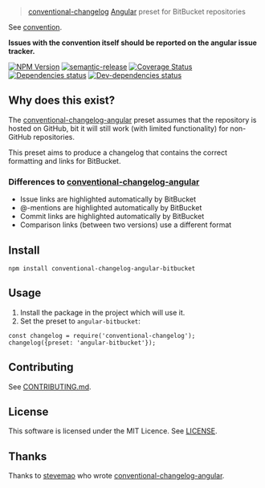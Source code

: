 > [conventional-changelog](https://github.com/ajoslin/conventional-changelog) [Angular](https://github.com/angular/angular) preset for BitBucket repositories

See [convention](convention.md).

**Issues with the convention itself should be reported on the angular issue tracker.**

<!--[RM_BADGES]-->
[![NPM Version](https://img.shields.io/npm/v/conventional-changelog-angular-bitbucket.svg?style=flat-square)](http://npm.im/conventional-changelog-angular-bitbucket)
[![semantic-release](https://img.shields.io/badge/%20%20%F0%9F%93%A6%F0%9F%9A%80-semantic--release-e10079.svg)](https://github.com/semantic-release/semantic-release)
[![Coverage Status](https://coveralls.io/repos/github/conventional-changelog-angular-bitbucket/badge.svg?branch=master)](https://coveralls.io/github/conventional-changelog-angular-bitbucket?branch=master)
[![Dependencies status](https://david-dm.org/conventional-changelog-angular-bitbucket/status.svg?theme=shields.io)](https://david-dm.org/conventional-changelog-angular-bitbucket#info=dependencies)
[![Dev-dependencies status](https://david-dm.org/conventional-changelog-angular-bitbucket/dev-status.svg?theme=shields.io)](https://david-dm.org/conventional-changelog-angular-bitbucket#info=devDependencies)


<!--[]-->

## Why does this exist?

The [conventional-changelog-angular](https://github.com/conventional-changelog/conventional-changelog) preset
assumes that the repository is hosted on GitHub, bit it will still work (with limited functionality) for non-GitHub repositories.

This preset aims to produce a changelog that contains the correct formatting and links for BitBucket.
 
### Differences to [conventional-changelog-angular](https://github.com/conventional-changelog/conventional-changelog)
- Issue links are highlighted automatically by BitBucket
- @-mentions are highlighted automatically by BitBucket
- Commit links are highlighted automatically by BitBucket
- Comparison links (between two versions) use a different format

<!--[RM_INSTALL]-->
## Install

    npm install conventional-changelog-angular-bitbucket


<!--[]-->

## Usage

1. Install the package in the project which will use it.
2. Set the preset to `angular-bitbucket`:

```
const changelog = require('conventional-changelog');
changelog({preset: 'angular-bitbucket'});
```

<!--[RM_CONTRIBUTING]-->
## Contributing

See [CONTRIBUTING.md](CONTRIBUTING.md).


<!--[]-->

<!--[RM_LICENSE]-->
## License

This software is licensed under the MIT Licence. See [LICENSE](LICENSE).

<!--[]-->

## Thanks

Thanks to [stevemao](https://github.com/stevemao) who wrote [conventional-changelog-angular](https://github.com/conventional-changelog/conventional-changelog).
